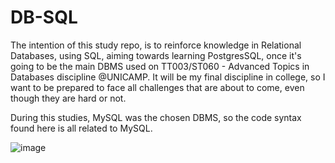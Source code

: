 # DB-SQL

The intention of this study repo, is to reinforce knowledge in Relational Databases, using SQL, aiming towards learning PostgresSQL, once it's going to be the main DBMS used on TT003/ST060 - Advanced Topics in Databases discipline @UNICAMP. It will be my final discipline in college, so I want to be prepared to face all challenges that are about to come, even though they are hard or not.

During this studies, MySQL was the chosen DBMS, so the code syntax found here is all related to MySQL.

![image](https://user-images.githubusercontent.com/26651389/108449281-fa237300-7241-11eb-8cb6-854f23e25e49.png)

